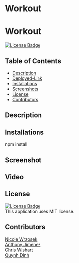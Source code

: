 # Workout
# Workout

[![License Badge](https://img.shields.io/static/v1?label=License&message=MIT&color=blue&?style=plastic&link=https://choosealicense.com/licenses/mit/)](https://choosealicense.com/licenses/mit/)

  ## Table of Contents
  - [Description](#Description)
  - [Deployed-Link](#Deployed-Link)
  - [Installations](#Installations)
  - [Screenshots](#Screenshots)
  - [License](#License)
  - [Contributors](#Contributors)

  ## Description

  ## Installations
  npm install

  ## Screenshot

  ## Video

  ## License
[![License Badge](https://img.shields.io/static/v1?label=License&message=MIT&color=blue&?style=plastic&link=https://choosealicense.com/licenses/mit/)](https://choosealicense.com/licenses/mit/)
  </br>
  This application uses MIT license. 

  ## Contributors
  [Nicole Wrzosek](https://github.com/NicoleWrz)
  </br>
  [Anthony Jimenez](https://github.com/Dominiscus1)
  </br>
  [Chris Wishart](https://github.com/Cwishart203)
  </br>
  [Quynh Dinh](https://github.com/quynhndinh)
